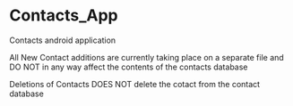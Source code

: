 # Contacts_App
Contacts android application


All New Contact additions are currently taking place on a separate file and DO NOT in any way affect the contents of the contacts database

Deletions of Contacts DOES NOT delete the cotact from the contact database

